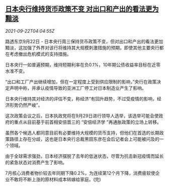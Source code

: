 <!--1632285062000-->
[日本央行维持货币政策不变 对出口和产出的看法更为黯淡](https://cn.reuters.com/article/boj-policy-unchanged-0922-wedn-idCNKBS2GI09K)
------

<div><i>2021-09-22T04:04:55Z</i></div><p>路透东京9月22日 - 日本央行周三保持货币政策不变，但对出口和产出的看法更加黯淡，这加强了外界对该行将维持其大规模刺激措施的预期，即使其他主要央行都在考虑撤出危机模式的支持措施。</p><p>日本央行一如普遍预期，维持短期利率在负0.1%，10年期公债收益率目标在近零水准不变。</p><p>“出口和工厂产出继续增加，但在一定程度上受到供应限制的影响，”央行在政策决定声明中称，并承认疫情导致的亚洲工厂停工对日本制造业产生了影响。</p><p>日本央行维持其对经济的评估不变，称经济“有回升趋势，不过受疫情的影响，经济形势仍然严峻”。</p><p>这次政策会议之后，日本执政党将在9月29日进行领导人选举，该选举可能会使政府的重点从目前基于前首相安倍晋三的 “安倍经济学 ”再通胀政策的立场上转移。</p><p>虽然各个候选人都同意目前有必要维持大规模的货币支持，但他们在首选的长期政策路径上存在分歧，这也是日本央行总裁黑田东彦在会后记者会上可能被问及的一个领域。</p><p>由于全球需求强劲，日本经济摆脱了去年的低迷状态，尽管为抗击新冠疫情而延长的紧急状态对消费产生了影响。</p><p>7月核心消费者物价较去年同期下降0.2%，为连续第12个月下降，消费疲软使企业不敢将不断上涨的原材料成本转嫁给家庭。(完)</p>
